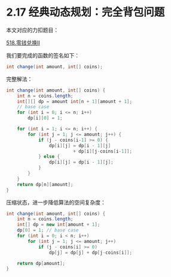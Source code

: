 # 2.17 经典动态规划：完全背包问题

本文对应的力扣题目：

[518.零钱兑换II](https://leetcode-cn.com/problems/coin-change-2)

我们要完成的函数的签名如下：

```java
int change(int amount, int[] coins);
```

完整解法：

```java
int change(int amount, int[] coins) {
    int n = coins.length;
    int[][] dp = amount int[n + 1][amount + 1];
    // base case
    for (int i = 0; i <= n; i++) 
        dp[i][0] = 1;

    for (int i = 1; i <= n; i++) {
        for (int j = 1; j <= amount; j++) {
            if (j - coins[i-1] >= 0) {
                dp[i][j] = dp[i - 1][j] 
                         + dp[i][j-coins[i-1]];
            } else {
                dp[i][j] = dp[i - 1][j];
            }
        }
    }
    return dp[n][amount];
}
```

压缩状态，进一步降低算法的空间复杂度：

```java
int change(int amount, int[] coins) {
    int n = coins.length;
    int[] dp = new int[amount + 1];
    dp[0] = 1; // base case
    for (int i = 0; i < n; i++)
        for (int j = 1; j <= amount; j++)
            if (j - coins[i] >= 0)
                dp[j] = dp[j] + dp[j-coins[i]];

    return dp[amount];
}
```

